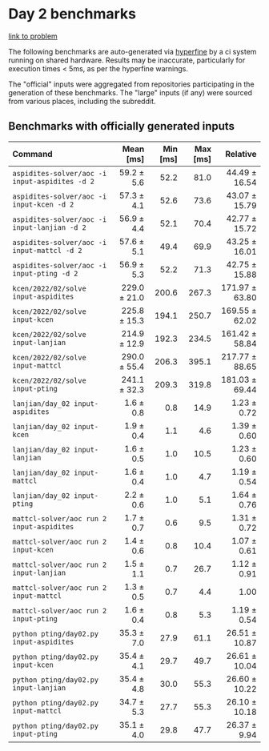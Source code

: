# Day 2 benchmarks

[link to problem](http://adventofcode.com/2022/day/2)

The following benchmarks are auto-generated via [hyperfine](https://github.com/sharkdp/hyperfine) by a ci system running on shared hardware. Results may be inaccurate, particularly for execution times < 5ms, as per the hyperfine warnings.

The "official" inputs were aggregated from repositories participating in the generation of these benchmarks. The "large" inputs (if any) were sourced from various places, including the subreddit.

## Benchmarks with officially generated inputs
| Command | Mean [ms] | Min [ms] | Max [ms] | Relative |
|:---|---:|---:|---:|---:|
| `aspidites-solver/aoc -i input-aspidites -d 2` | 59.2 ± 5.6 | 52.2 | 81.0 | 44.49 ± 16.54 |
| `aspidites-solver/aoc -i input-kcen -d 2` | 57.3 ± 4.1 | 52.6 | 73.6 | 43.07 ± 15.79 |
| `aspidites-solver/aoc -i input-lanjian -d 2` | 56.9 ± 4.4 | 52.1 | 70.4 | 42.77 ± 15.72 |
| `aspidites-solver/aoc -i input-mattcl -d 2` | 57.6 ± 5.1 | 49.4 | 69.9 | 43.25 ± 16.01 |
| `aspidites-solver/aoc -i input-pting -d 2` | 56.9 ± 5.3 | 52.2 | 71.3 | 42.75 ± 15.88 |
| `kcen/2022/02/solve input-aspidites` | 229.0 ± 21.0 | 200.6 | 267.3 | 171.97 ± 63.80 |
| `kcen/2022/02/solve input-kcen` | 225.8 ± 15.3 | 194.1 | 250.7 | 169.55 ± 62.02 |
| `kcen/2022/02/solve input-lanjian` | 214.9 ± 12.9 | 192.3 | 234.5 | 161.42 ± 58.84 |
| `kcen/2022/02/solve input-mattcl` | 290.0 ± 55.4 | 206.3 | 395.1 | 217.77 ± 88.65 |
| `kcen/2022/02/solve input-pting` | 241.1 ± 32.3 | 209.3 | 319.8 | 181.03 ± 69.44 |
| `lanjian/day_02 input-aspidites` | 1.6 ± 0.8 | 0.8 | 14.9 | 1.23 ± 0.72 |
| `lanjian/day_02 input-kcen` | 1.9 ± 0.4 | 1.1 | 4.6 | 1.39 ± 0.60 |
| `lanjian/day_02 input-lanjian` | 1.6 ± 0.5 | 1.0 | 10.5 | 1.23 ± 0.60 |
| `lanjian/day_02 input-mattcl` | 1.6 ± 0.4 | 1.0 | 4.7 | 1.19 ± 0.54 |
| `lanjian/day_02 input-pting` | 2.2 ± 0.6 | 1.0 | 5.1 | 1.64 ± 0.76 |
| `mattcl-solver/aoc run 2 input-aspidites` | 1.7 ± 0.7 | 0.6 | 9.5 | 1.31 ± 0.72 |
| `mattcl-solver/aoc run 2 input-kcen` | 1.4 ± 0.6 | 0.8 | 10.4 | 1.07 ± 0.61 |
| `mattcl-solver/aoc run 2 input-lanjian` | 1.5 ± 1.1 | 0.7 | 26.7 | 1.12 ± 0.91 |
| `mattcl-solver/aoc run 2 input-mattcl` | 1.3 ± 0.5 | 0.7 | 4.4 | 1.00 |
| `mattcl-solver/aoc run 2 input-pting` | 1.6 ± 0.4 | 0.8 | 5.3 | 1.19 ± 0.54 |
| `python pting/day02.py input-aspidites` | 35.3 ± 7.0 | 27.9 | 61.1 | 26.51 ± 10.87 |
| `python pting/day02.py input-kcen` | 35.4 ± 4.1 | 29.7 | 49.7 | 26.61 ± 10.04 |
| `python pting/day02.py input-lanjian` | 35.4 ± 4.8 | 30.0 | 55.3 | 26.60 ± 10.22 |
| `python pting/day02.py input-mattcl` | 34.7 ± 5.3 | 27.7 | 55.3 | 26.10 ± 10.18 |
| `python pting/day02.py input-pting` | 35.1 ± 4.0 | 29.8 | 47.7 | 26.37 ± 9.94 |
